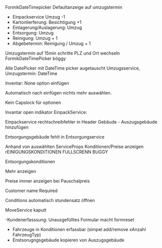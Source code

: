 FormikDateTimepicker Defaultanzeige auf umzugstermin

* Einpackservice Umzug -1
* Kartonlierferung: Besichtigung +1
* Einlagerung/Auslagerung: Umzug
* Entsorgung: Umzug
* Reinigung: Umzug + 1
* Abgebetermin: Reinigung / Umzug + 1


Umzugstermin auf 15min schritte
PLZ und Ort wechseln
FormikDateTimePicker böggy

Alle DatePicker mit DateTime picker augetauscht
Umzugsservice, Umzugstermin: DateTime



Inventar: None option einfügen

Automatisch nach einfügen nichts mehr auswählen.

Kein Capslock für optionen

Invantar open indikator
EinpackService:

Einpackservice rechtschreibfehler in Header
Gebäude - Auszugsgebäude hinzufügen

Entsorgungsgebäude fehlt in Entsorgungservice


Anhand von auswählten ServiceProps Konditionen/Preise anzeigen
rEINIGUNGSKONDITIONEN FULLSCRENN BUGGY

Entsorgungskonditionen

Mehr anzeigen

Preise immer anzeigen bei Pauschalpreis


Customer name Required

Conditions automatisch stundensatz öffnen

MoveService kaputt

-Kundenerfasssung: Unausgefülltes Formular macht formreset


- Fahrzeuge in Konditionen erfassbar (simpel add/remove xAnzahl FahrzeugTyp)
- Enstsorugngsgebäude kopieren von Auszugsgebäude
